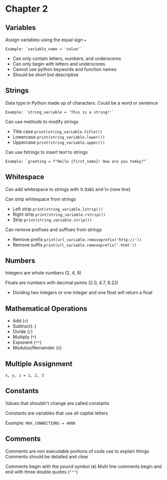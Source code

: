 # Chapter 2

## Variables
Assign variables using the equal sign `=` 

    Example: `variable_name = 'value'`

- Can only contain letters, numbers, and underscores
- Can only begin with letters and underscores
- Cannot use python keywords and function names
- Should be short but descriptive

## Strings
Data type in Python made up of characters. Could be a word or sentence

    Example: `string_variable = 'This is a string!'`

Can use methods to modify strings

- Title case `print(string_variable.title())`
- Lowercase `print(string_variable.lower())`
- Uppercase `print(string_variable.upper())`

Can use fstrings to insert text to strings

    Example: `greeting = f"Hello {first_name}! How are you today?"`

## Whitespace

Can add whitespace to strings with \t (tab) and \n (new line)

Can strip whitespace from strings

- Left strip `print(string_variable.lstrip())`
- Right strip `print(string_variable.rstrip())`
- Strip `print(string_variable.strip())`

Can remove prefixes and suffixes from strings

- Remove prefix `print(url_variable.removeprefix('http://'))`
- Remove suffix `print(url_variable.removeprefix('.html'))`

## Numbers

Integers are whole numbers (2, 4, 8)

Floats are numbers with decimal points (2.0, 4.7, 8.22)
    
- Dividing two integers or one integer and one float will return a float

## Mathematical Operations

- Add (`+`)
- Subtract(`-`)
- Divide (`/`)
- Multiply (`*`)
- Exponent (`**`)
- Modulus/Remainder (`%`)

## Multiple Assignment

`x, y, z = 1, 2, 3`

## Constants
Values that shouldn't change are called constants

Constants are variables that use all capital letters

Example: `MAX_CONNECTIONS = 4000`

## Comments
Comments are non executable portions of code use to explain things
Comments should be detailed and clear

Comments begin with the pound symbol (`#`)
Multi line comments begin and end with three double quotes (`"""`)